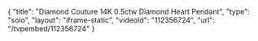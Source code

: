 {
    "title": "Diamond Couture 14K  0.5ctw Diamond Heart Pendant",
    "type": "solo",
    "layout": "iframe-static",
    "videoId": "112356724",
    "url": "\/tvpembed\/112356724"
}
